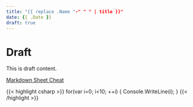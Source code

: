 ```yaml
---
title: "{{ replace .Name "-" " " | title }}"
date: {{ .Date }}
draft: true
---
```



# Draft

This is draft content.

[Markdown Sheet Cheat](https://github.com/adam-p/markdown-here/wiki/Markdown-Cheatsheet)

{{< highlight csharp >}}
for(var i=0; i<10; ++i)
{
    Console.WriteLine(i);
}
{{< /highlight >}}
